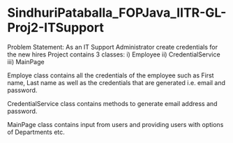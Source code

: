 # SindhuriPataballa_FOPJava_IITR-GL-Proj2-ITSupport
Problem Statement: As an IT Support Administrator create credentials for the new hires
Project contains 3 classes:
  i)   Employee 
  ii)  CredentialService
  iii) MainPage
  
Employe class contains all the credentials of the employee such as First name, Last name as well as the credentials that are generated i.e. email and password.

CredentialService class contains methods to generate email address and password.

MainPage class contains input from users and providing users with options of Departments etc.

